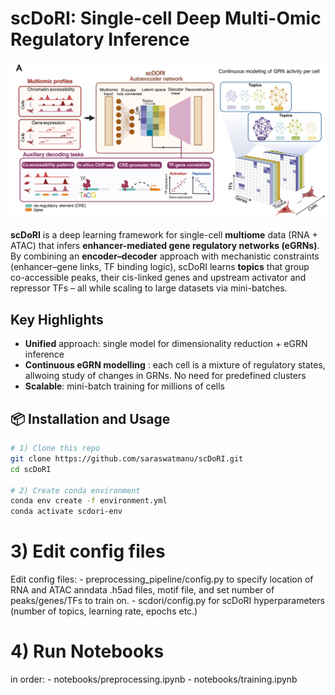 # scDoRI: Single-cell Deep Multi-Omic Regulatory Inference

![scDoRI Schematic](docs/_static/scdori_schematic_main.png)

**scDoRI** is a deep learning framework for single-cell **multiome** data (RNA + ATAC) that infers **enhancer-mediated gene regulatory networks (eGRNs)**. By combining an **encoder–decoder** approach with mechanistic constraints (enhancer–gene links, TF binding logic), scDoRI learns **topics** that group co-accessible peaks, their cis-linked genes and upstream activator and repressor TFs – all while scaling to large datasets via mini-batches.

## Key Highlights

- **Unified** approach: single model for dimensionality reduction + eGRN inference
- **Continuous eGRN modelling** : each cell is a mixture of regulatory states, allwoing study of changes in GRNs. No need for predefined clusters  
- **Scalable**: mini-batch training for millions of cells
  
## 📦 Installation and Usage

```bash
# 1) Clone this repo
git clone https://github.com/saraswatmanu/scDoRI.git
cd scDoRI

# 2) Create conda environment
conda env create -f environment.yml
conda activate scdori-env
```
# 3) Edit config files
Edit config files: - preprocessing_pipeline/config.py to specify location of RNA and ATAC anndata .h5ad files, motif file, and set number of peaks/genes/TFs to train on. - scdori/config.py for scDoRI hyperparameters (number of topics, learning rate, epochs etc.)

# 4) Run Notebooks
in order: - notebooks/preprocessing.ipynb - notebooks/training.ipynb
